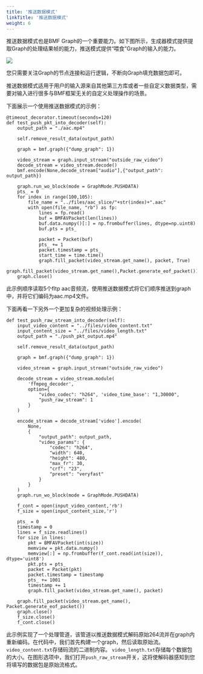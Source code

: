 ```yaml
---
title: '推送数据模式'
linkTitle: '推送数据模式'
weight: 6
---
```


推送数据模式也是BMF Graph的一个重要能力。如下图所示，生成器模式提供提取Graph的处理结果帧的能力，推送模式提供“喂食”Graph的输入的能力。

<img src="/img/docs/pushdata.png" style="zoom:100%;" />


您只需要关注Graph的节点连接和运行逻辑，不断向Graph填充数据包即可。

推送数据模式适用于用户的输入源来自其他第三方库或者一些自定义数据类型，需要对输入进行很多与BMF框架无关的自定义处理操作的场景。

下面展示一个使用推送数据模式的示例：

```
@timeout_decorator.timeout(seconds=120)
def test_push_pkt_into_decoder(self):
    output_path = "./aac.mp4"

    self.remove_result_data(output_path)
    
    graph = bmf.graph({"dump_graph": 1})

    video_stream = graph.input_stream("outside_raw_video")
    decode_stream = video_stream.decode()
    bmf.encode(None,decode_stream["audio"],{"output_path": output_path})
    
    graph.run_wo_block(mode = GraphMode.PUSHDATA)
    pts_ = 0
    for index in range(100,105):
        file_name = "../files/aac_slice/"+str(index)+".aac"
        with open(file_name, "rb") as fp:
            lines = fp.read()    
            buf = BMFAVPacket(len(lines))
            buf.data.numpy()[:] = np.frombuffer(lines, dtype=np.uint8)
            buf.pts = pts_

            packet = Packet(buf)
            pts_ += 1
            packet.timestamp = pts_
            start_time = time.time()
            graph.fill_packet(video_stream.get_name(), packet, True)
    graph.fill_packet(video_stream.get_name(),Packet.generate_eof_packet())
    graph.close()

```

此示例顺序读取5个fltp aac音频流，使用推送数据模式将它们顺序推送到graph中，并将它们编码为aac.mp4文件。

下面再看一下另外一个更加复杂的视频处理示例：

```
def test_push_raw_stream_into_decoder(self):
    input_video_content = "../files/video_content.txt"
    input_content_size = "../files/video_length.txt"
    output_path = "./push_pkt_output.mp4"

    self.remove_result_data(output_path)

    graph = bmf.graph({"dump_graph": 1})

    video_stream = graph.input_stream("outside_raw_video")
    
    decode_stream = video_stream.module(
        'ffmpeg_decoder', 
        option={
            "video_codec": "h264", 'video_time_base': "1,30000",
            "push_raw_stream": 1
        }
    )

    encode_stream = decode_stream['video'].encode(
        None,
        {
            "output_path": output_path,
            "video_params": {
                "codec": "h264",
                "width": 640,
                "height": 480,
                "max_fr": 30,
                "crf": "23",
                "preset": "veryfast"
            }
        }
    )
    graph.run_wo_block(mode = GraphMode.PUSHDATA)

    f_cont = open(input_video_content,'rb')
    f_size = open(input_content_size,'r')

    pts_ = 0
    timestamp = 0
    lines = f_size.readlines()
    for size in lines:
        pkt = BMFAVPacket(int(size))
        memview = pkt.data.numpy()
        memview[:] = np.frombuffer(f_cont.read(int(size)), dtype='uint8')
        pkt.pts = pts_
        packet = Packet(pkt)
        packet.timestamp = timestamp
        pts_ += 1001
        timestamp += 1
        graph.fill_packet(video_stream.get_name(), packet)

    graph.fill_packet(video_stream.get_name(), Packet.generate_eof_packet())
    graph.close()
    f_size.close()
    f_cont.close()

```

此示例实现了一个处理管道，该管道以推送数据模式解码原始264流并在graph内重新编码。在代码中，我们首先构建一个graph，然后读取原始流。`video_content.txt`存储码流的二进制内容。 `video_length.txt`存储每个数据包的大小。在图形选项中，我们打开`push_raw_stream`开关，这将使解码器感知到您将填写的数据包是原始流格式。